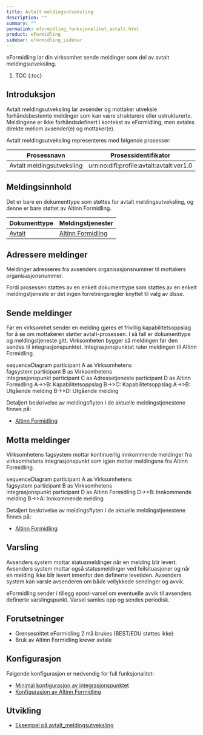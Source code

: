 ```yaml
---
title: Avtalt meldingsutveksling
description: ""
summary: ""
permalink: eformidling_funksjonalitet_avtalt.html
product: eFormidling
sidebar: eformidling_sidebar
---
```


eFormidling lar din virksomhet sende meldinger som del av avtalt meldingsutveksling.

1. TOC
{:toc}

## Introduksjon

Avtalt meldingsutveksling lar avsender og mottaker utveksle forhåndsbestemte meldinger som kan være strukturere eller
ustrukturerte. Meldingene er ikke forhåndsdefinert i kontekst av eFormidling, men avtales direkte mellom avsender(e) og
mottaker(e).

Avtalt meldingsutveksling representeres med følgende prosesser:

| **Prosessnavn**           | **Prosessidentifikator**                 |
| ------------------------- | ---------------------------------------- |
| Avtalt meldingsutveksling | urn:no:difi:profile:avtalt:avtalt:ver1.0 |

## Meldingsinnhold

Det er bare en dokumenttype som støttes for avtalt meldingsutveksling, og denne er bare støttet av Altinn Formidling.

| **Dokumenttype**                                         | **Meldingstjenester**                                             |
| -------------------------------------------------------- | ----------------------------------------------------------------- |
| [Avtalt](eformidling_utvikling_dokumenttype_avtalt.html) | [Altinn Formidling](eformidling_utvikling_altinn_formidling.html) |

## Adressere meldinger

Meldinger adresseres fra avsenders organisasjonsnummer til mottakers organisasjonsnummer.

Fordi prosessen støttes av en enkelt dokumenttype som støttes av en enkelt meldingstjeneste er det ingen
forretningsregler knyttet til valg av disse.

## Sende meldinger

Før en virksomhet sender en melding gjøres et frivillig kapabilitetsoppslag for å se om mottakeren støtter
avtalt-prosessen. I så fall er dokumenttype og meldingstjeneste gitt. Virksomheten bygger så meldingen før den sendes
til integrasjonspunktet. Integrasjonspunktet ruter meldingen til Altinn Formidling.

<div class="mermaid">
sequenceDiagram
participant A as Virksomhetens<br>fagsystem
participant B as Virksomhetens<br>integrasjonspunkt
participant C as Adressetjeneste
participant D as Altinn Formidling
A->>B: Kapabilitetsoppslag
B->>C: Kapabilitetsoppslag
A->>B: Utgående melding
B->>D: Utgående melding
</div>

Detaljert beskrivelse av meldingsflyten i de aktuelle meldingstjenestene finnes på:
- [Altinn Formidling](eformidling_utvikling_altinn_formidling.html)

## Motta meldinger

Virksomhetens fagsystem mottar kontinuerlig innkommende meldinger fra virksomhetens integrasjonspunkt som igjen mottar
meldingene fra Altinn Formidling.

<div class="mermaid">
sequenceDiagram
participant A as Virksomhetens<br>fagsystem
participant B as Virksomhetens<br>integrasjonspunkt
participant D as Altinn Formidling
D->>B: Innkommende melding
B->>A: Innkommende melding
</div>

Detaljert beskrivelse av meldingsflyten i de aktuelle meldingstjenestene finnes på:
- [Altinn Formidling](eformidling_utvikling_altinn_formidling.html)

## Varsling

Avsenders system mottar statusmeldinger når en melding blir levert. Avsenders system mottar også statusmeldinger ved
feilsituasjoner og når en melding ikke blir levert innenfor den definerte levetiden. Avsenders system kan varsle
avsenderen om både vellykkede sendinger og avvik.

eFormidling sender i tillegg epost-varsel om eventuelle avvik til avsenders definerte varslingspunkt. Varsel samles opp
og sendes periodisk.

## Forutsetninger

- Grensesnittet eFormidling 2 må brukes (BEST/EDU støttes ikke)
- Bruk av Altinn Formidling krever avtale

## Konfigurasjon

Følgende konfigurasjon er nødvendig for full funksjonalitet:

- [Minimal konfigurasjon av integrasjonspunktet](eformidling_konfigurasjon_minimal.html)
- [Konfigurasjon av Altinn Formidling](eformidling_konfigurasjon_altinn_formidling.html)

## Utvikling

- [Eksempel på avtalt_meldingsutveksling](eformidling_utvikling_eksempel_avtalt.html)
